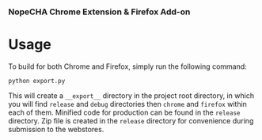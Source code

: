 ### NopeCHA Chrome Extension & Firefox Add-on

# Usage

To build for both Chrome and Firefox, simply run the following command:

`python export.py`

This will create a `__export__` directory in the project root directory, in which you will find `release` and `debug` directories then `chrome` and `firefox` within each of them. Minified code for production can be found in the `release` directory. Zip file is created in the `release` directory for convenience during submission to the webstores.

